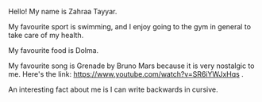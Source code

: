 Hello! My name is Zahraa Tayyar.

My favourite sport is swimming, and I enjoy going to the gym in general to take care of my health.

My favourite food is Dolma.

My favourite song is Grenade by Bruno Mars because it is very nostalgic to me. Here's the link: https://www.youtube.com/watch?v=SR6iYWJxHqs .

An interesting fact about me is I can write backwards in cursive. 
